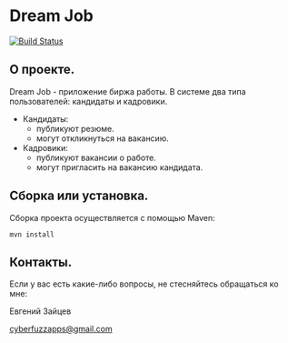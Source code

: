 # Dream Job

[![Build Status](https://app.travis-ci.com/CyberfuzZ-Apps/job4j_dreamjob.svg?branch=master)](https://app.travis-ci.com/CyberfuzZ-Apps/job4j_dreamjob)

## О проекте. 
Dream Job - приложение биржа работы.
В системе два типа пользователей: кандидаты и кадровики.
- Кандидаты: 
  - публикуют резюме. 
  - могут откликнуться на вакансию.
- Кадровики: 
  - публикуют вакансии о работе. 
  - могут пригласить на вакансию кандидата.

## Сборка или установка. 
Сборка проекта осуществляется с помощью Maven:

`mvn install`

## Контакты.
Если у вас есть какие-либо вопросы, не стесняйтесь обращаться ко мне:

Евгений Зайцев

[cyberfuzzapps@gmail.com](mailto:cyberfuzzapps@gmail.com)